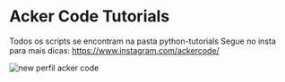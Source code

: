 # Acker Code Tutorials

Todos os scripts se encontram na pasta python-tutorials
Segue no insta para mais dicas: https://www.instagram.com/ackercode/

![new perfil acker code](https://user-images.githubusercontent.com/48387196/157776870-b3007fce-5af2-4648-8c45-be55a5d9e07d.png)

